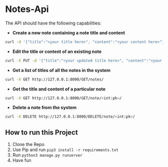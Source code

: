 # Notes-Api

The API should have the following capabilities:

* **Create a new note containing a note title and content**  
```bash
curl -d '{"title":"<your title here>", "content":"<your content here>"}' -H 'Content-Type: application/json' http://127.0.0.1:8000/POST/note/
```
* **Edit the title or content of an existing note**  
```bash
curl -X PUT -d '{"title":"<your updated title here>", "content":"<your updated content here>"}' -H 'Content-Type: application/json' http://127.0.0.1:8000/PUT/note/<int:pk>/
```
* **Get a list of titles of all the notes in the system**  
```bash
curl -X GET http://127.0.0.1:8000/GET/notes/
```
* **Get the title and content of a particular note**  
```bash
curl -X GET http://127.0.0.1:8000/GET/note/<int:pk>/
```
* **Delete a note from the system**  
```bash
curl -X DELETE http://127.0.0.1:8000/DELETE/note/<int:pk>/
```

## How to run this Project
1. Clone the Repo
2. Use Pip and run `pip3 install -r requirements.txt`
3. Run `python3 manage.py runserver`
4. Have fun
